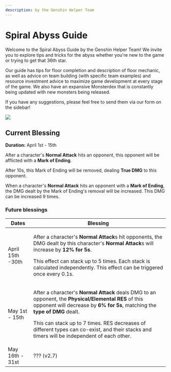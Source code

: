 ```yaml
---
description: by the Genshin Helper Team
---
```


# Spiral Abyss Guide

Welcome to the Spiral Abyss Guide by the Genshin Helper Team! We invite you to explore tips and tricks for the abyss whether you're new to the game or trying to get that 36th star.&#x20;

Our guide has tips for floor completion and description of floor mechanic, as well as advice on team building (with specific team examples) and resource investment advice to maximize game development at every stage of the game. We also have an expansive Monsterdex that is constantly being updated with new monsters being released.&#x20;

If you have any suggestions, please feel free to send them via our form on the sidebar!

![](.gitbook/assets/spiral\_abyss\_banner\_no\_text.jpg)

## Current Blessing

**Duration:** April 1st - 15th

After a character's **Normal Attack** hits an opponent, this opponent will be afflicted with a **Mark of Ending**.&#x20;

After 10s, this Mark of Ending will be removed, dealing **True DMG** to this opponent.

When a character's **Normal Attack** hits an opponent with a **Mark of Ending**, the DMG dealt by the Mark of Ending's removal will be increased. This DMG can be increased 9 times.

### Future blessings

| Dates            | Blessing                                                                                                                                                                                                                                                                                                                                                                                          |
| ---------------- | ------------------------------------------------------------------------------------------------------------------------------------------------------------------------------------------------------------------------------------------------------------------------------------------------------------------------------------------------------------------------------------------------- |
| April 15th -30th | <p>After a character's <strong>Normal Attack</strong>s hit opponents, the DMG dealt by this character's <strong>Normal Attack</strong>s will increase by <strong>12% for 5s</strong>.</p><p>This effect can stack up to 5 times. Each stack is calculated independently. This effect can be triggered once every 0.1s.</p>                                                                        |
| May 1st - 15th   | <p>After a character's <strong>Normal Attack</strong> deals DMG to an opponent, the <strong>Physical/Elemental RES</strong> of this opponent will decrease by <strong>6% for 5s</strong>, matching the <strong>type of DMG</strong> dealt. </p><p>This can stack up to 7 times. RES decreases of different types can co-exist, and their stacks and timers will be independent of each other.</p> |
| May 16th - 31st  | ??? (v2.7)                                                                                                                                                                                                                                                                                                                                                                                        |

